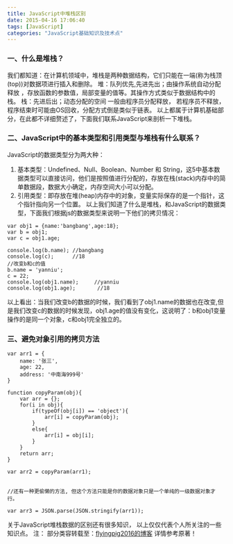 ```yaml
---
title: JavaScript中堆栈区别
date: 2015-04-16 17:06:40
tags: [JavaScript]
categories: "JavaScript基础知识及技术点"
---
```



### 一、什么是堆栈？ 


我们都知道：在计算机领域中，堆栈是两种数据结构，它们只能在一端(称为栈顶(top))对数据项进行插入和删除。
堆：队列优先,先进先出；由操作系统自动分配释放 ，存放函数的参数值，局部变量的值等。其操作方式类似于数据结构中的栈。
栈：先进后出；动态分配的空间 一般由程序员分配释放， 若程序员不释放，程序结束时可能由OS回收，分配方式倒是类似于链表。 
以上都属于计算机基础部分，在此都不详细赘述了，下面我们联系JavaScript来剖析一下堆栈。


### 二、JavaScript中的基本类型和引用类型与堆栈有什么联系？ 
JavaScript的数据类型分为两大种： 
1. 基本类型：Undefined、Null、Boolean、Number 和 String，这5中基本数据类型可以直接访问，他们是按照值进行分配的，存放在栈(stack)内存中的简单数据段，数据大小确定，内存空间大小可以分配。 
2. 引用类型：即存放在堆(heap)内存中的对象，变量实际保存的是一个指针，这个指针指向另一个位置。 
以上我们知道了什么是堆栈，和JavaScript的数据类型，下面我们根据js的数据类型来说明一下他们的拷贝情况：


```
var obj1 = {name:'bangbang',age:18};
var b = obj1;
var c = obj1.age;

console.log(b.name); //bangbang
console.log(c);      //18
//改变b和c的值
b.name = 'yanniu';
c = 22;
console.log(obj1.name);     //yanniu
console.log(obj1.age);       //18
```

以上看出：当我们改变b的数据的时候，我们看到了obj1.name的数据也在改变,但是我们改变c的数据的时候发现，obj1.age的值没有变化，这说明了：b和obj1变量操作的是同一个对象，c和obj1完全独立的。


### 三、避免对象引用的拷贝方法

````
var arr1 = {
    name: '张三',
    age: 22,
    address: '中南海999号'
}

function copyParam(obj){
    var arr = {};
    for(i in obj){
        if(typeOf(obj[i]) == 'object'){
            arr[i] = copyParam(obj);
        }
        else{
            arr[i] = obj[i];
        }
    }
    return arr;
}

var arr2 = copyParam(arr1);


//还有一种更偷懒的方法, 但这个方法只能是你的数据对象只是一个单纯的一级数据对象才行。

var arr3 = JSON.parse(JSON.stringify(arr1));

````


关于JavaScript堆栈数据的区别还有很多知识， 以上仅仅代表个人所关注的一些知识点。
注： 部分类容转载至：[flyingpig2016的博客](http://blog.csdn.net/flyingpig2016/article/details/52895620)  详情参考原著！